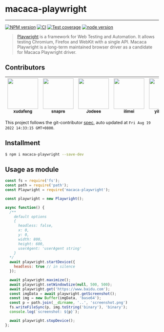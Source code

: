 # macaca-playwright

---

[![NPM version][npm-image]][npm-url]
[![CI][ci-image]][ci-url]
[![Test coverage][codecov-image]][codecov-url]
[![node version][node-image]][node-url]

[npm-image]: https://img.shields.io/npm/v/macaca-playwright.svg?logo=npm
[npm-url]: https://npmjs.org/package/macaca-playwright
[ci-image]: https://github.com/macacajs/macaca-playwright/actions/workflows/ci.yml/badge.svg
[ci-url]: https://github.com/macacajs/macaca-playwright/actions/workflows/ci.yml
[codecov-image]: https://img.shields.io/codecov/c/github/macacajs/macaca-playwright.svg?logo=codecov
[codecov-url]: https://codecov.io/gh/macacajs/macaca-playwright
[node-image]: https://img.shields.io/badge/node.js-%3E=_16-green.svg?logo=node.js
[node-url]: http://nodejs.org/download/

> [Playwright](//github.com/microsoft/playwright) is a framework for Web Testing and Automation. It allows testing Chromium, Firefox and WebKit with a single API. Macaca Playwright is a long-term maintained browser driver as a candidate for Macaca Playwright driver.

<!-- GITCONTRIBUTOR_START -->

## Contributors

|[<img src="https://avatars.githubusercontent.com/u/1011681?v=4" width="100px;"/><br/><sub><b>xudafeng</b></sub>](https://github.com/xudafeng)<br/>|[<img src="https://avatars.githubusercontent.com/u/52845048?v=4" width="100px;"/><br/><sub><b>snapre</b></sub>](https://github.com/snapre)<br/>|[<img src="https://avatars.githubusercontent.com/u/30293087?v=4" width="100px;"/><br/><sub><b>Jodeee</b></sub>](https://github.com/Jodeee)<br/>|[<img src="https://avatars.githubusercontent.com/u/12947068?v=4" width="100px;"/><br/><sub><b>ilimei</b></sub>](https://github.com/ilimei)<br/>|[<img src="https://avatars.githubusercontent.com/u/10104168?v=4" width="100px;"/><br/><sub><b>yihuineng</b></sub>](https://github.com/yihuineng)<br/>|
| :---: | :---: | :---: | :---: | :---: |


This project follows the git-contributor [spec](https://github.com/xudafeng/git-contributor), auto updated at `Fri Aug 19 2022 14:33:15 GMT+0800`.

<!-- GITCONTRIBUTOR_END -->

## Installment

```bash
$ npm i macaca-playwright --save-dev
```

## Usage as module

```javascript
const fs = require('fs');
const path = require('path');
const Playwright = require('macaca-playwright');

const playwright = new Playwright();

async function() {
  /**
    default options
    {
      headless: false,
      x: 0,
      y: 0,
      width: 800,
      height: 600,
      userAgent: 'userAgent string'
    }
  */
  await playwright.startDevice({
    headless: true // in silence
  });

  await playwright.maximize();
  await playwright.setWindowSize(null, 500, 500);
  await playwright.get('https://www.baidu.com');
  const imgData = await playwright.getScreenshot();
  const img = new Buffer(imgData, 'base64');
  const p = path.join(__dirname, '..', 'screenshot.png')
  fs.writeFileSync(p, img.toString('binary'), 'binary');
  console.log(`screenshot: ${p}`);

  await playwright.stopDevice();
};
```

